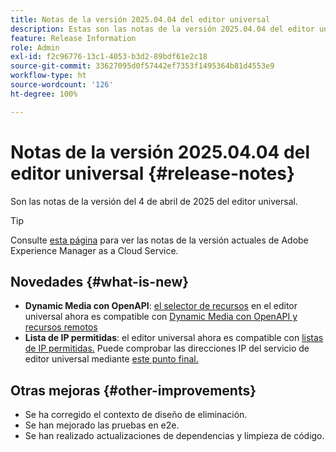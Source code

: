 ```yaml
---
title: Notas de la versión 2025.04.04 del editor universal
description: Estas son las notas de la versión 2025.04.04 del editor universal.
feature: Release Information
role: Admin
exl-id: f2c96776-13c1-4053-b3d2-89bdf61e2c18
source-git-commit: 33627095d0f57442ef7353f1495364b81d4553e9
workflow-type: ht
source-wordcount: '126'
ht-degree: 100%

---
```


# Notas de la versión 2025.04.04 del editor universal {#release-notes}

Son las notas de la versión del 4 de abril de 2025 del editor universal.

>[!TIP]
>
>Consulte [esta página](/help/release-notes/release-notes-cloud/release-notes-current.md) para ver las notas de la versión actuales de Adobe Experience Manager as a Cloud Service.

## Novedades {#what-is-new}

* **Dynamic Media con OpenAPI**: [el selector de recursos](/help/assets/overview-asset-selector.md#repository-switcher) en el editor universal ahora es compatible con [Dynamic Media con OpenAPI y recursos remotos](/help/assets/integrate-remote-approved-assets-with-sites.md)
* **Lista de IP permitidas**: el editor universal ahora es compatible con [listas de IP permitidas.](/help/implementing/cloud-manager/ip-allow-lists/introduction.md#universal-editor) Puede comprobar las direcciones IP del servicio de editor universal mediante [este punto final.](http://universal-editor-service.adobe.io/ip-ranges)

## Otras mejoras {#other-improvements}

* Se ha corregido el contexto de diseño de eliminación.
* Se han mejorado las pruebas en e2e.
* Se han realizado actualizaciones de dependencias y limpieza de código.
